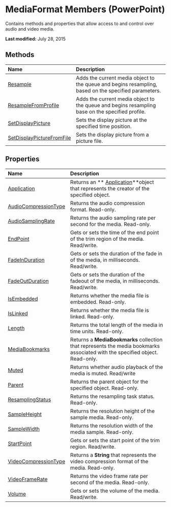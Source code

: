 
# MediaFormat Members (PowerPoint)
Contains methods and properties that allow access to and control over audio and video media.

 **Last modified:** July 28, 2015


## Methods



|**Name**|**Description**|
|:-----|:-----|
| [Resample](d1bb8b41-4640-c57c-83bc-3263376b425e.md)|Adds the current media object to the queue and begins resampling, based on the specified parameters.|
| [ResampleFromProfile](f2d0ed29-82f1-e3f3-a4d9-e00a911176b3.md)|Adds the current media object to the queue and begins resampling base on the specified profile.|
| [SetDisplayPicture](a524df79-2bc2-9f1a-45df-9db4804f8f3c.md)|Sets the display picture at the specified time position.|
| [SetDisplayPictureFromFile](eef58c6f-99a9-6f2e-437f-74801498e600.md)|Sets the display picture from a picture file.|

## Properties



|**Name**|**Description**|
|:-----|:-----|
| [Application](36293cf7-6584-a3d6-96a5-657e0a3df0d4.md)|Returns an  ** [Application](978c2b99-4271-b953-4283-73b5f3d96f41.md)**object that represents the creator of the specified object.|
| [AudioCompressionType](7324393f-bfff-9de7-60d1-6acbc9f0b397.md)|Returns the audio compression format. Read-only.|
| [AudioSamplingRate](4e1f84b6-91af-b3f8-0d2c-8a9bf7ad1ac5.md)|Returns the audio sampling rate per second for the media. Read-only.|
| [EndPoint](bc2476a0-581c-4363-4f39-d7dd23c560af.md)|Gets or sets the time of the end point of the trim region of the media. Read/write.|
| [FadeInDuration](9e415907-d39b-f7e0-2513-cb274a2ff066.md)|Gets or sets the duration of the fade in of the media, in milliseconds. Read/write.|
| [FadeOutDuration](f9b78c2d-5037-3b58-1d76-b591eda0cb85.md)|Gets or sets the duration of the fadeout of the media, in milliseconds. Read/write.|
| [IsEmbedded](cb6d425d-be33-3ece-7ba1-4f28c71205e6.md)|Returns whether the media file is embedded. Read-only.|
| [IsLinked](a9e00099-a2b2-0fef-e926-20fdb06d9c30.md)|Returns whether the media file is linked. Read-only.|
| [Length](ba162f0c-4a96-949d-ac90-751a8ba07b7b.md)|Returns the total length of the media in time units. Read-only.|
| [MediaBookmarks](e307f981-e516-ed4f-b200-adb8d8a84bff.md)|Returns a  **MediaBookmarks** collection that represents the media bookmarks associated with the specified object. Read-only.|
| [Muted](3006fa50-7cda-3752-8ac9-4b26396847ea.md)|Returns whether audio playback of the media is muted. Read/write|
| [Parent](6ba07206-4f45-574d-5617-1abe1aefaab1.md)|Returns the parent object for the specified object. Read-only.|
| [ResamplingStatus](2a53f58e-3533-e93e-2aa1-9c6250f9c336.md)|Returns the resampling task status. Read-only.|
| [SampleHeight](548730ac-2df2-976b-ae79-2b930e4f0e69.md)|Returns the resolution height of the sample media. Read-only.|
| [SampleWidth](40facdaf-200c-c7c5-3835-fa5be601385e.md)|Returns the resolution width of the media sample. Read-only.|
| [StartPoint](a4628f91-0a8d-8416-b130-ef28eb528a6d.md)|Gets or sets the start point of the trim region. Read/write.|
| [VideoCompressionType](2242d6ee-a663-b5ca-510d-f06bd291f615.md)|Returns a  **String** that represents the video compression format of the media. Read-only.|
| [VideoFrameRate](be5d53cc-a026-4b7c-1b56-9b933733c199.md)|Returns the video frame rate per second of the media. Read-only.|
| [Volume](be59fb37-63ea-2bd2-2ec7-c824afb94e25.md)|Gets or sets the volume of the media. Read/write.|

